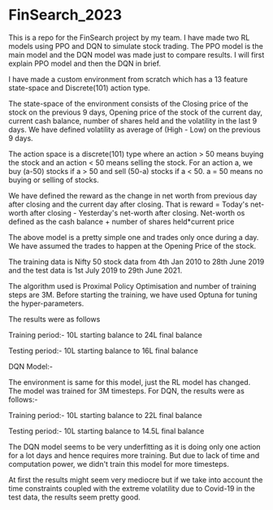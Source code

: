 # FinSearch_2023

This is a repo for the FinSearch project by my team. I have made two RL models using PPO and DQN to simulate stock trading. The PPO model is the main model and the DQN model was made just to compare results. I will first explain PPO model and then the DQN in brief.

I have made a custom environment from scratch which has a 13 feature state-space and Discrete(101) action type.

The state-space of the environment consists of the Closing price of the stock on the previous 9 days, Opening price of the stock of the current day, current cash balance, number of shares held and the volatility in the last 9 days. We have defined volatility as average of (High - Low) on the previous 9 days. 

The action space is a discrete(101) type where an action > 50 means buying the stock and an action < 50 means selling the stock. For an action a, we buy (a-50) stocks if a > 50 and sell (50-a) stocks if a < 50. a = 50 means no buying or selling of stocks. 

We have defined the reward as the change in net worth from previous day after closing and the current day after closing. That is reward = Today's net-worth after closing - Yesterday's net-worth after closing. Net-worth os defined as the cash balance + number of shares held*current price

The above model is a pretty simple one and trades only once during a day. We have assumed the trades to happen at the Opening Price of the stock. 

The training data is Nifty 50 stock data from 4th Jan 2010 to 28th June 2019 and the test data is 1st July 2019 to 29th June 2021. 

The algorithm used is Proximal Policy Optimisation and number of training steps are 3M. Before starting the training, we have used Optuna for tuning the hyper-parameters. 

The results were as follows

Training period:- 10L starting balance to 24L final balance

Testing period:- 10L starting balance to 16L final balance

DQN Model:-

The environment is same for this model, just the RL model has changed. The model was trained for 3M timesteps. For DQN, the results were as follows:-

Training period:- 10L starting balance to 22L final balance

Testing period:- 10L starting balance to 14.5L final balance

The DQN model seems to be very underfitting as it is doing only one action for a lot days and hence requires more training. But due to lack of time and computation power, we didn't train this model for more timesteps.

At first the results might seem very mediocre but if we take into account the time constraints coupled with the extreme volatility due to Covid-19 in the test data, the results seem pretty good.
